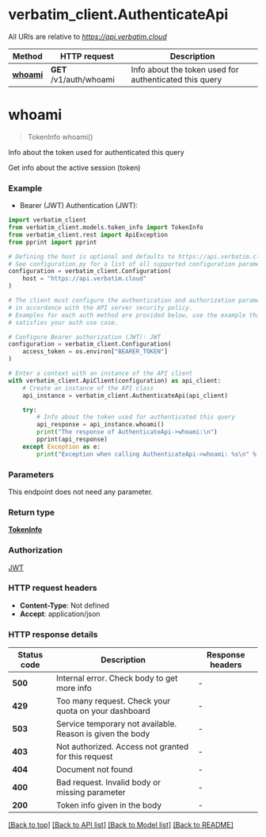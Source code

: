 # verbatim_client.AuthenticateApi

All URIs are relative to *https://api.verbatim.cloud*

Method | HTTP request | Description
------------- | ------------- | -------------
[**whoami**](AuthenticateApi.md#whoami) | **GET** /v1/auth/whoami | Info about the token used for authenticated this query


# **whoami**
> TokenInfo whoami()

Info about the token used for authenticated this query

Get info about the active session (token)

### Example

* Bearer (JWT) Authentication (JWT):

```python
import verbatim_client
from verbatim_client.models.token_info import TokenInfo
from verbatim_client.rest import ApiException
from pprint import pprint

# Defining the host is optional and defaults to https://api.verbatim.cloud
# See configuration.py for a list of all supported configuration parameters.
configuration = verbatim_client.Configuration(
    host = "https://api.verbatim.cloud"
)

# The client must configure the authentication and authorization parameters
# in accordance with the API server security policy.
# Examples for each auth method are provided below, use the example that
# satisfies your auth use case.

# Configure Bearer authorization (JWT): JWT
configuration = verbatim_client.Configuration(
    access_token = os.environ["BEARER_TOKEN"]
)

# Enter a context with an instance of the API client
with verbatim_client.ApiClient(configuration) as api_client:
    # Create an instance of the API class
    api_instance = verbatim_client.AuthenticateApi(api_client)

    try:
        # Info about the token used for authenticated this query
        api_response = api_instance.whoami()
        print("The response of AuthenticateApi->whoami:\n")
        pprint(api_response)
    except Exception as e:
        print("Exception when calling AuthenticateApi->whoami: %s\n" % e)
```



### Parameters

This endpoint does not need any parameter.

### Return type

[**TokenInfo**](TokenInfo.md)

### Authorization

[JWT](../README.md#JWT)

### HTTP request headers

 - **Content-Type**: Not defined
 - **Accept**: application/json

### HTTP response details

| Status code | Description | Response headers |
|-------------|-------------|------------------|
**500** | Internal error. Check body to get more info |  -  |
**429** | Too many request. Check your quota on your dashboard |  -  |
**503** | Service temporary not available. Reason is given the body |  -  |
**403** | Not authorized. Access not granted for this request |  -  |
**404** | Document not found |  -  |
**400** | Bad request. Invalid body or missing parameter |  -  |
**200** | Token info given in the body |  -  |

[[Back to top]](#) [[Back to API list]](../README.md#documentation-for-api-endpoints) [[Back to Model list]](../README.md#documentation-for-models) [[Back to README]](../README.md)

